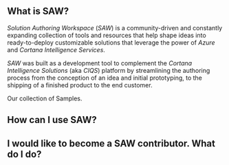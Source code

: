 ## What is SAW?

*Solution Authoring Workspace* (*SAW*) is a community-driven and constantly expanding collection
of tools and resources that help shape ideas into ready-to-deploy customizable solutions that
leverage the power of *Azure* and *Cortana Intelligence Services*.

*SAW* was built as a development tool to complement the *Cortana Intelligence Solutions* (aka *CIQS*)
platform by streamlining the authoring process from the conception of an idea and initial prototyping,
to the shipping of a finished product to the end customer.

Our collection of Samples.

## How can I use SAW?

## I would like to become a SAW contributor. What do I do?
